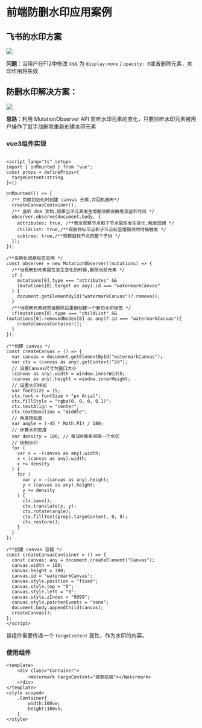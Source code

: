 # 前端防删水印应用案例

## 飞书的水印方案

![](http://gjweb.top/wp-content/uploads/2024/03/%E9%A3%9E%E4%B9%A6%E6%B0%B4%E5%8D%B0-00_00_00-00_00_30-2.gif)

**问题**：当用户在F12中修改 css 为 `display:none` / `opacity: 0`或者删除元素，水印作用将失效

## 防删水印解决方案：

![](http://gjweb.top/wp-content/uploads/2024/03/%E9%98%B2%E5%88%A0%E6%B0%B4%E5%8D%B0-00_00_00-00_00_30.gif)

**思路**：利用  MutationObserver API 监听水印元素的变化，只要监听水印元素被用户操作了就手动删除重新创建水印元素

### vue3组件实现

```vue

<script lang="ts" setup>
import { onMounted } from "vue";
const props = defineProps<{
  targeContent:string
}>()

onMounted(() => {
  /** 页面初始化时创建 canvas 元素,并回执画布*/
  createCanvasContainer();
  /** 监听 dom 文档,如果当子元素发生增删改都会触发该监听时间 */
  observer.observe(document.body, {
    attributes: true, /**表示观察节点和子节点属性发生变化,触发回调 */
    childList: true,/**观察目标节点和子节点标签增删改的时候触发 */
    subtree: true,/**观察目标节点的整个子树 */
  });
});

/**实例化观察标签实例 */
const observer = new MutationObserver((mutations) => {
  /**当观察到元素属性发生变化的时候,删除当前元素 */
  if (
    mutations[0].type === "attributes" &&
    (mutations[0].target as any).id === "watermarkCanvas"
  ) {
    document.getElementById("watermarkCanvas")?.remove();
  }
  /**当观察元素标签被删除后重新创建一个新的水印标签 */
  if(mutations[0].type === "childList" && (mutations[0].removedNodes[0] as any)?.id === "watermarkCanvas"){
    createCanvasContainer();
  }
});

/**创建 canvas */
const createCanvas = () => {
  var canvas = document.getElementById("watermarkCanvas");
  var ctx = (canvas as any).getContext("2d");
  // 设置Canvas尺寸为窗口大小
  (canvas as any).width = window.innerWidth;
  (canvas as any).height = window.innerHeight;
  // 设置水印样式
  var fontSize = 15;
  ctx.font = fontSize + "px Arial";
  ctx.fillStyle = "rgba(0, 0, 0, 0.1)";
  ctx.textAlign = "center";
  ctx.textBaseline = "middle";
  // 角度转弧度
  var angle = (-45 * Math.PI) / 180;
  // 计算水印密度
  var density = 100; // 每100像素间隔一个水印
  // 绘制水印
  for (
    var x = -(canvas as any).width;
    x < (canvas as any).width;
    x += density
  ) {
    for (
      var y = -(canvas as any).height;
      y < (canvas as any).height;
      y += density
    ) {
      ctx.save();
      ctx.translate(x, y);
      ctx.rotate(angle);
      ctx.fillText(props.targeContent, 0, 0);
      ctx.restore();
    }
  }
};

/**创建 canvas 容器 */
const createCanvasContainer = () => {
  const canvas: any = document.createElement("Canvas");
  canvas.width = 100;
  canvas.height = 300;
  canvas.id = "watermarkCanvas";
  canvas.style.position = "fixed";
  canvas.style.top = "0";
  canvas.style.left = "0";
  canvas.style.zIndex = "9999";
  canvas.style.pointerEvents = "none";
  document.body.appendChild(canvas);
  createCanvas();
};
</script>
```

该组件需要传递一个 `targeContent` 属性，作为水印的内容。

### 使用组件

```vue
<template>
	<div class="Container">
        <Watermark targeContent="龚箭前端"></Watermark>
    </div>
</template>
<style scoped>
    .Container{
        width:100vw;
        height:100vh;
    }
</style>
```

